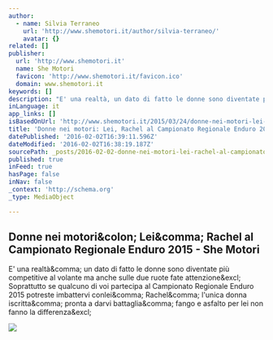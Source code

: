 ```yaml
---
author:
  - name: Silvia Terraneo
    url: 'http://www.shemotori.it/author/silvia-terraneo/'
    avatar: {}
related: []
publisher:
  url: 'http://www.shemotori.it'
  name: She Motori
  favicon: 'http://www.shemotori.it/favicon.ico'
  domain: www.shemotori.it
keywords: []
description: "E' una realtà, un dato di fatto le donne sono diventate più competitive al volante ma anche sulle due ruote fate attenzione! Soprattutto se qualcuno di voi partecipa al Campionato Regionale Enduro 2015 potreste imbattervi conlei, Rachel, l'unica donna iscritta, pronta a darvi battaglia, fango e asfalto per lei non fanno la differenza!"
inLanguage: it
app_links: []
isBasedOnUrl: 'http://www.shemotori.it/2015/03/24/donne-nei-motori-lei-rachel-al-campionato-regionale-enduro-2015/'
title: 'Donne nei motori: Lei, Rachel al Campionato Regionale Enduro 2015 - She Motori'
datePublished: '2016-02-02T16:39:11.596Z'
dateModified: '2016-02-02T16:38:19.187Z'
sourcePath: _posts/2016-02-02-donne-nei-motori-lei-rachel-al-campionato-regionale-enduro.md
published: true
inFeed: true
hasPage: false
inNav: false
_context: 'http://schema.org'
_type: MediaObject

---
```

<article style=""><h1>Donne nei motori&amp;colon; Lei&amp;comma; Rachel al Campionato Regionale Enduro 2015 - She Motori</h1><p>E' una realtà&amp;comma; un dato di fatto le donne sono diventate più competitive al volante ma anche sulle due ruote fate attenzione&amp;excl; Soprattutto se qualcuno di voi partecipa al Campionato Regionale Enduro 2015 potreste imbattervi conlei&amp;comma; Rachel&amp;comma; l'unica donna iscritta&amp;comma; pronta a darvi battaglia&amp;comma; fango e asfalto per lei non fanno la differenza&amp;excl;</p><img src="http://3.bp.blogspot.com/-WcUk15EvEPQ/VRCH-IrG8HI/AAAAAAAAkPI/j5n7XUr9-PY/s1600/GARA%2B1%2BBussi%2B-%2Bpartenza.jpg" /></article>